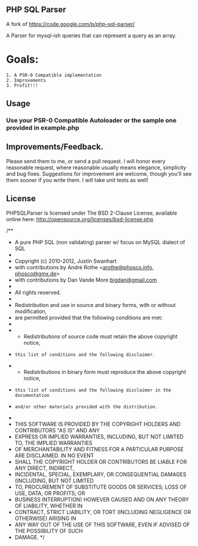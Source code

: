 PHP SQL Parser
--------------

A fork of https://code.google.com/p/php-sql-parser/

A Parser for mysql-ish queries that can represent a query as an array.

# Goals:
	1. A PSR-0 Compatible implementation
	2. Improvements
	3. Profit!!!

## Usage

### Use your PSR-0 Compatible Autoloader or the sample one provided in example.php


## Improvements/Feedback.

Please send them to me, or send a pull request. I will honor every reasonable request, where reasonable usually means elegance, simplicity and bug fixes. Suggestions for improvement are welcome, though you'll see them sooner if you write them.
I will take unit tests as well!

## License

PHPSQLParser is licensed under The BSD 2-Clause License, available online here: http://opensource.org/licenses/bsd-license.php

/**
 * A pure PHP SQL (non validating) parser w/ focus on MySQL dialect of SQL
 *
 * Copyright (c) 2010-2012, Justin Swanhart
 * with contributions by André Rothe <arothe@phosco.info, phosco@gmx.de>
 * with contributions by Dan Vande More <bigdan@gmail.com>
 *
 * All rights reserved.
 *
 * Redistribution and use in source and binary forms, with or without modification,
 * are permitted provided that the following conditions are met:
 *
 *   * Redistributions of source code must retain the above copyright notice,
 *     this list of conditions and the following disclaimer.
 *   * Redistributions in binary form must reproduce the above copyright notice,
 *     this list of conditions and the following disclaimer in the documentation
 *     and/or other materials provided with the distribution.
 *
 * THIS SOFTWARE IS PROVIDED BY THE COPYRIGHT HOLDERS AND CONTRIBUTORS "AS IS" AND ANY
 * EXPRESS OR IMPLIED WARRANTIES, INCLUDING, BUT NOT LIMITED TO, THE IMPLIED WARRANTIES
 * OF MERCHANTABILITY AND FITNESS FOR A PARTICULAR PURPOSE ARE DISCLAIMED. IN NO EVENT
 * SHALL THE COPYRIGHT HOLDER OR CONTRIBUTORS BE LIABLE FOR ANY DIRECT, INDIRECT,
 * INCIDENTAL, SPECIAL, EXEMPLARY, OR CONSEQUENTIAL DAMAGES (INCLUDING, BUT NOT LIMITED
 * TO, PROCUREMENT OF SUBSTITUTE GOODS OR SERVICES; LOSS OF USE, DATA, OR PROFITS; OR
 * BUSINESS INTERRUPTION) HOWEVER CAUSED AND ON ANY THEORY OF LIABILITY, WHETHER IN
 * CONTRACT, STRICT LIABILITY, OR TORT (INCLUDING NEGLIGENCE OR OTHERWISE) ARISING IN
 * ANY WAY OUT OF THE USE OF THIS SOFTWARE, EVEN IF ADVISED OF THE POSSIBILITY OF SUCH
 * DAMAGE.
 */